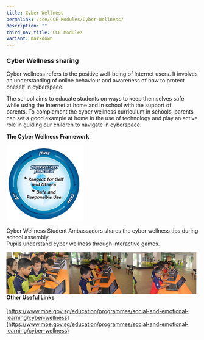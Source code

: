```yaml
---
title: Cyber Wellness
permalink: /cce/CCE-Modules/Cyber-Wellness/
description: ""
third_nav_title: CCE Modules
variant: markdown
---
```

### Cyber Wellness sharing

Cyber wellness refers to the positive well-being of Internet users. It involves an understanding of online behaviour and awareness of how to protect oneself in cyberspace.&nbsp;

  

The school aims to educate students on ways to keep themselves safe while using the Internet at home and in school with the support of parents.&nbsp;To complement the cyber wellness curriculum in schools, parents can set a good example at home in the use of technology&nbsp;and play an active role in guiding our children to navigate in cyberspace.&nbsp;  

**The Cyber Wellness Framework**

<img src="/images/cce3.png" style="width:40%">

Cyber Wellness Student Ambassadors shares the cyber wellness tips during school assembly.  
Pupils understand cyber wellness through interactive games.

<img src="/images/cce4.png" style="width:33%" align="left"> <img src="/images/cce5.png" style="width:33%" align="left"> <img src="/images/cce6.png" style="width:33%" align="left">


#### Other Useful Links
[https://www.moe.gov.sg/education/programmes/social-and-emotional-learning/cyber-wellness](https://www.moe.gov.sg/education/programmes/social-and-emotional-learning/cyber-wellness)